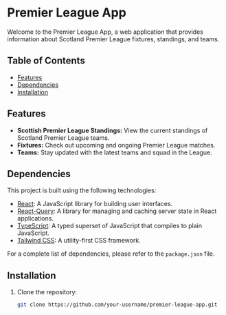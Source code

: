 # Premier League App

Welcome to the Premier League App, a web application that provides information about Scotland Premier League fixtures, standings, and teams.

## Table of Contents

- [Features](#features)
- [Dependencies](#dependencies)
- [Installation](#installation)

## Features

- **Scottish Premier League Standings:** View the current standings of Scotland Premier League teams.
- **Fixtures:** Check out upcoming and ongoing Premier League matches.
- **Teams:** Stay updated with the latest teams and squad in the League.

## Dependencies

This project is built using the following technologies:

- [React](https://reactjs.org/): A JavaScript library for building user interfaces.
- [React-Query](https://react-query.tanstack.com/): A library for managing and caching server state in React applications.
- [TypeScript](https://www.typescriptlang.org/): A typed superset of JavaScript that compiles to plain JavaScript.
- [Tailwind CSS](https://tailwindcss.com/): A utility-first CSS framework.

For a complete list of dependencies, please refer to the `package.json` file.

## Installation

1. Clone the repository:

   ```bash
   git clone https://github.com/your-username/premier-league-app.git
   ```

